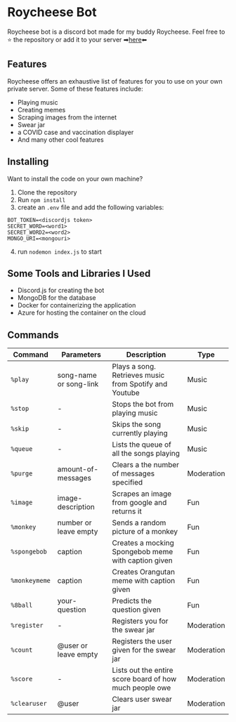 # Roycheese Bot

Roycheese bot is a discord bot made for my buddy Roycheese. 
Feel free to ⭐ the repository or add it to your server ➡[here](https://discord.com/oauth2/authorize?client_id=747949168571711639&permissions=0&scope=bot)⬅

## Features
Roycheese offers an exhaustive list of features for you to use on your own private server. Some of these features include:

- Playing music
- Creating memes
- Scraping images from the internet
- Swear jar
- a COVID case and vaccination displayer
- And many other cool features

## Installing
Want to install the code on your own machine?

1. Clone the repository
2. Run `npm install`
3. create an `.env` file and add the following variables:
```
BOT_TOKEN=<discordjs token>
SECRET_WORD=<word1>
SECRET_WORD2=<word2>
MONGO_URI=<mongouri>
```
4. run `nodemon index.js` to start 

## Some Tools and Libraries I Used
- Discord.js for creating the bot
- MongoDB for the database
- Docker for containerizing the application
- Azure for hosting the container on the cloud


## Commands
| Command       | Parameters                 | Description                                             | Type       |
|---------------|----------------------------|---------------------------------------------------------|------------|
| `%play`       | song-name or song-link     | Plays a song. Retrieves music from Spotify and Youtube  | Music      |
| `%stop`       | -                          | Stops the bot from playing music                        | Music      |
| `%skip`       | -                          | Skips the song currently playing                        | Music      |
| `%queue`      | -                          | Lists the queue of all the songs playing                | Music      |
| `%purge`      | amount-of-messages         | Clears a the number of messages specified               | Moderation |
| `%image`      | image-description          | Scrapes an image from google and returns it             | Fun        |
| `%monkey`     | number or leave empty      | Sends a random picture of a monkey                      | Fun        |
| `%spongebob`  | caption                    | Creates a mocking Spongebob meme with caption given     | Fun        |
| `%monkeymeme` | caption                    | Creates Orangutan meme with caption given               | Fun        |
| `%8ball`      | your-question              | Predicts the question given                             | Fun        |
| `%register`   | -                          | Registers you for the swear jar                         | Moderation |
| `%count`      | @user   or leave empty     | Registers the user given for the swear jar              | Moderation |
| `%score`      | -                          | Lists out the entire score board of how much people owe | Moderation |
| `%clearuser`  |  @user                     | Clears user swear jar                                   | Moderation |
